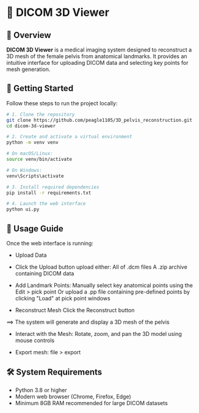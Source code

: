 # 🦴 DICOM 3D Viewer

## 📌 Overview

**DICOM 3D Viewer** is a medical imaging system designed to reconstruct a 3D mesh of the female pelvis from anatomical landmarks. It provides an intuitive interface for uploading DICOM data and selecting key points for mesh generation.

## 🚀 Getting Started

Follow these steps to run the project locally:

```bash
# 1. Clone the repository
git clone https://github.com/peagle1105/3D_pelvis_reconstruction.git
cd dicom-3d-viewer

# 2. Create and activate a virtual environment
python -m venv venv

# On macOS/Linux:
source venv/bin/activate

# On Windows:
venv\Scripts\activate

# 3. Install required dependencies
pip install -r requirements.txt

# 4. Launch the web interface
python ui.py
```

## 📖 Usage Guide

Once the web interface is running:

- Upload Data

- Click the Upload button upload either:
  All of .dcm files
  A .zip archive containing DICOM data

- Add Landmark Points:
  Manually select key anatomical points using the Edit > pick point
  Or upload a .pp file containing pre-defined points by clicking "Load" at pick point windows

- Reconstruct Mesh
  Click the Reconstruct button

==> The system will generate and display a 3D mesh of the pelvis

- Interact with the Mesh:
  Rotate, zoom, and pan the 3D model using mouse controls

- Export mesh: file > export

## 🛠 System Requirements

- Python 3.8 or higher
- Modern web browser (Chrome, Firefox, Edge)
- Minimum 8GB RAM recommended for large DICOM datasets
